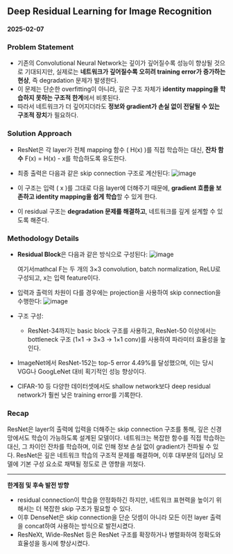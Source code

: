 ## Deep Residual Learning for Image Recognition  
#### 2025-02-07

### Problem Statement
- 기존의 Convolutional Neural Network는 깊이가 깊어질수록 성능이 향상될 것으로 기대되지만, 실제로는 **네트워크가 깊어질수록 오히려 training error가 증가하는 현상**, 즉 degradation 문제가 발생한다.
- 이 문제는 단순한 overfitting이 아니라, 깊은 구조 자체가 **identity mapping을 학습하지 못하는 구조적 한계**에서 비롯된다.
- 따라서 네트워크가 더 깊어지더라도 **정보와 gradient가 손실 없이 전달될 수 있는 구조적 장치**가 필요하다.

### Solution Approach
- ResNet은 각 layer가 전체 mapping 함수 \( H(x) \)를 직접 학습하는 대신, **잔차 함수** F(x) = H(x) - x를 학습하도록 유도한다.
- 최종 출력은 다음과 같은 skip connection 구조로 계산된다:
![image](https://github.com/user-attachments/assets/26e83c58-9792-4edf-bd4d-6130d60ee4f5)


- 이 구조는 입력 \( x \)를 그대로 다음 layer에 더해주기 때문에, **gradient 흐름을 보존하고 identity mapping을 쉽게 학습**할 수 있게 한다.
- 이 residual 구조는 **degradation 문제를 해결하고**, 네트워크를 깊게 설계할 수 있도록 해준다.

### Methodology Details

- **Residual Block**은 다음과 같은 방식으로 구성된다:
![image](https://github.com/user-attachments/assets/8e9b37e4-1b97-4e98-9e28-6d1778af5af2)


  여기서mathcal F는 두 개의 3×3 convolution, batch normalization, ReLU로 구성되고, x는 입력 feature이다.

- 입력과 출력의 차원이 다를 경우에는 projection을 사용하여 skip connection을 수행한다:
![image](https://github.com/user-attachments/assets/945fefff-0247-4c47-a248-7d3331972596)


- 구조 구성:
  - ResNet-34까지는 basic block 구조를 사용하고, ResNet-50 이상에서는 bottleneck 구조 (1×1 → 3×3 → 1×1 conv)를 사용하여 파라미터 효율성을 높인다.

- ImageNet에서 ResNet-152는 top-5 error 4.49%를 달성했으며, 이는 당시 VGG나 GoogLeNet 대비 획기적인 성능 향상이다.
- CIFAR-10 등 다양한 데이터셋에서도 shallow network보다 deep residual network가 훨씬 낮은 training error를 기록한다.

### Recap
ResNet은 layer의 출력에 입력을 더해주는 skip connection 구조를 통해, 깊은 신경망에서도 학습이 가능하도록 설계된 모델이다. 네트워크는 복잡한 함수를 직접 학습하는 대신, 그 차이인 잔차를 학습하며, 이로 인해 정보 손실 없이 gradient가 전파될 수 있다. ResNet은 깊은 네트워크 학습의 구조적 문제를 해결하며, 이후 대부분의 딥러닝 모델에 기본 구성 요소로 채택될 정도로 큰 영향을 끼쳤다.

---

**한계점 및 후속 발전 방향**  
- residual connection이 학습을 안정화하긴 하지만, 네트워크 표현력을 높이기 위해서는 더 복잡한 skip 구조가 필요할 수 있다.
- 이후 DenseNet은 skip connection을 단순 덧셈이 아니라 모든 이전 layer 출력을 concat하여 사용하는 방식으로 발전시켰다.
- ResNeXt, Wide-ResNet 등은 ResNet 구조를 확장하거나 병렬화하여 정확도와 효율성을 동시에 향상시켰다.
